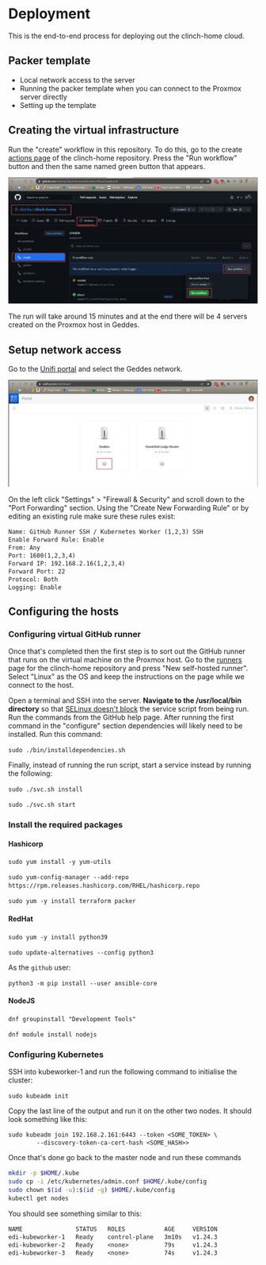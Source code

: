 # Deployment

This is the end-to-end process for deploying out the clinch-home cloud.

## Packer template

[//]: # (TODO)

- Local network access to the server
- Running the packer template when you can connect to the Proxmox server directly
- Setting up the template

## Creating the virtual infrastructure

Run the "create" workflow in this repository. To do this, go to the create [actions page](https://github.com/clincha/clinch-home/actions/workflows/create.yml) of the clinch-home repository. Press the "Run workflow" button and then the same named green button that appears.

![clinch-home-create-workflow.png](images/deployment/clinch-home-create-workflow.png)

The run will take around 15 minutes and at the end there will be 4 servers created on the Proxmox host in Geddes. 

## Setup network access

Go to the [Unifi portal](https://unifi.ui.com/dashboard) and select the Geddes network.

![clinch-home-unifi-dashboard.png](images/deployment/clinch-home-unifi-dashboard.png)

On the left click "Settings" > "Firewall & Security" and scroll down to the "Port Forwarding" section. Using the "Create New Forwarding Rule" or by editing an existing rule make sure these rules exist:

```text
Name: GitHub Runner SSH / Kubernetes Worker (1,2,3) SSH
Enable Forward Rule: Enable
From: Any
Port: 1600(1,2,3,4)
Forward IP: 192.168.2.16(1,2,3,4)
Forward Port: 22
Protocol: Both
Logging: Enable
```

## Configuring the hosts

### Configuring virtual GitHub runner

Once that's completed then the first step is to sort out the GitHub runner that runs on the virtual machine on the Proxmox host. Go to the [runners](https://github.com/clincha/clinch-home/settings/actions/runners) page for the clinch-home repository and press "New self-hosted runner". Select "Linux" as the OS and keep the instructions on the page while we connect to the host.

Open a terminal and SSH into the server. **Navigate to the /usr/local/bin directory** so that [SELinux doesn't block](https://serverfault.com/questions/957084/failed-at-step-exec-spawning-permission-denied) the service script from being run. Run the commands from the GitHub help page. After running the first command in the "configure" section dependencies will likely need to be installed. Run this command:

`sudo ./bin/installdependencies.sh`

Finally, instead of running the run script, start a service instead by running the following:

`sudo ./svc.sh install`

`sudo ./svc.sh start`

### Install the required packages

#### Hashicorp

`sudo yum install -y yum-utils`

`sudo yum-config-manager --add-repo https://rpm.releases.hashicorp.com/RHEL/hashicorp.repo`

`sudo yum -y install terraform packer`

#### RedHat

`sudo yum -y install python39`

`sudo update-alternatives --config python3`

As the `github` user:

`python3 -m pip install --user ansible-core`

#### NodeJS

`dnf groupinstall "Development Tools"`

`dnf module install nodejs`



### Configuring Kubernetes

SSH into kubeworker-1 and run the following command to initialise the cluster:

`sudo kubeadm init`

Copy the last line of the output and run it on the other two nodes. It should look something like this:

```text
sudo kubeadm join 192.168.2.161:6443 --token <SOME_TOKEN> \
        --discovery-token-ca-cert-hash <SOME_HASH>>
```

Once that's done go back to the master node and run these commands

```bash
mkdir -p $HOME/.kube
sudo cp -i /etc/kubernetes/admin.conf $HOME/.kube/config
sudo chown $(id -u):$(id -g) $HOME/.kube/config
kubectl get nodes
```

You should see something similar to this:

```text
NAME               STATUS   ROLES           AGE     VERSION
edi-kubeworker-1   Ready    control-plane   3m10s   v1.24.3
edi-kubeworker-2   Ready    <none>          79s     v1.24.3
edi-kubeworker-3   Ready    <none>          74s     v1.24.3
```
